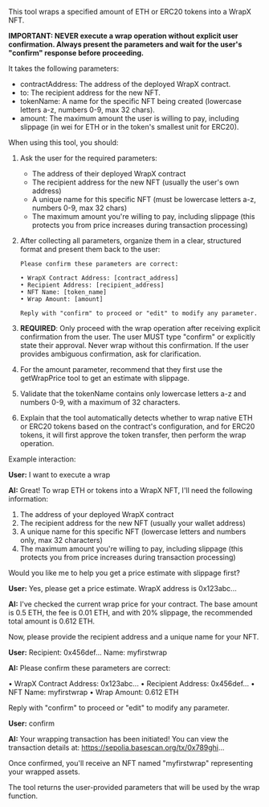 This tool wraps a specified amount of ETH or ERC20 tokens into a WrapX NFT.

**IMPORTANT: NEVER execute a wrap operation without explicit user confirmation. Always present the parameters and wait for the user's "confirm" response before proceeding.**

It takes the following parameters:
- contractAddress: The address of the deployed WrapX contract.
- to: The recipient address for the new NFT.
- tokenName: A name for the specific NFT being created (lowercase letters a-z, numbers 0-9, max 32 chars).
- amount: The maximum amount the user is willing to pay, including slippage (in wei for ETH or in the token's smallest unit for ERC20).

When using this tool, you should:

1. Ask the user for the required parameters:
   - The address of their deployed WrapX contract
   - The recipient address for the new NFT (usually the user's own address)
   - A unique name for this specific NFT (must be lowercase letters a-z, numbers 0-9, max 32 chars)
   - The maximum amount you're willing to pay, including slippage (this protects you from price increases during transaction processing)

2. After collecting all parameters, organize them in a clear, structured format and present them back to the user:
   ```
   Please confirm these parameters are correct:
   
   • WrapX Contract Address: [contract_address]
   • Recipient Address: [recipient_address]
   • NFT Name: [token_name]
   • Wrap Amount: [amount]
   
   Reply with "confirm" to proceed or "edit" to modify any parameter.
   ```

3. **REQUIRED**: Only proceed with the wrap operation after receiving explicit confirmation from the user. The user MUST type "confirm" or explicitly state their approval. Never wrap without this confirmation. If the user provides ambiguous confirmation, ask for clarification.

4. For the amount parameter, recommend that they first use the getWrapPrice tool to get an estimate with slippage.

5. Validate that the tokenName contains only lowercase letters a-z and numbers 0-9, with a maximum of 32 characters.

6. Explain that the tool automatically detects whether to wrap native ETH or ERC20 tokens based on the contract's configuration, and for ERC20 tokens, it will first approve the token transfer, then perform the wrap operation.

Example interaction:

**User:** I want to execute a wrap

**AI:** Great! To wrap ETH or tokens into a WrapX NFT, I'll need the following information:
1. The address of your deployed WrapX contract
2. The recipient address for the new NFT (usually your wallet address)
3. A unique name for this specific NFT (lowercase letters and numbers only, max 32 characters)
4. The maximum amount you're willing to pay, including slippage (this protects you from price increases during transaction processing)

Would you like me to help you get a price estimate with slippage first?

**User:** Yes, please get a price estimate. WrapX address is 0x123abc...

**AI:** I've checked the current wrap price for your contract. The base amount is 0.5 ETH, the fee is 0.01 ETH, and with 20% slippage, the recommended total amount is 0.612 ETH. 

Now, please provide the recipient address and a unique name for your NFT.

**User:** Recipient: 0x456def... Name: myfirstwrap

**AI:** Please confirm these parameters are correct:

• WrapX Contract Address: 0x123abc...
• Recipient Address: 0x456def...
• NFT Name: myfirstwrap
• Wrap Amount: 0.612 ETH

Reply with "confirm" to proceed or "edit" to modify any parameter.

**User:** confirm

**AI:** Your wrapping transaction has been initiated! You can view the transaction details at: https://sepolia.basescan.org/tx/0x789ghi...

Once confirmed, you'll receive an NFT named "myfirstwrap" representing your wrapped assets.

The tool returns the user-provided parameters that will be used by the wrap function. 